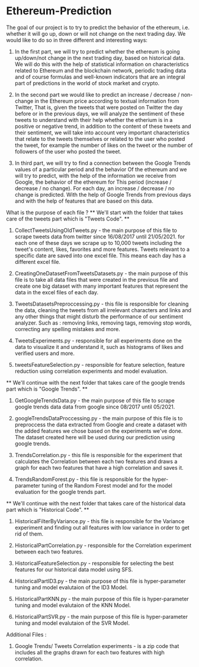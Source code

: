 # Ethereum-Prediction
The goal of our project is to try to predict the behavior of the ethereum, i.e. whether it will go up, down
or will not change on the next trading day. We would like to do so in three different and interesting ways:

1. In the first part, we will try to predict whether the ethereum is going up/down/not change in the next trading day, based on historical data.
We will do this with the help of statistical information on characteristics related to Ethereum and the blockchain network, periodic trading data and of course formulas
and well-known indicators that are an integral part of predictions in the world of stock market and crypto.

2. In the second part we would like to predict an increase / decrease / non-change in the Ethereum price according to textual information from Twitter,
That is, given the tweets that were posted on Twitter the day before or in the previous days, we will analyze the sentiment
of these tweets to understand with their help whether the etherium is in a positive or negative trend, in addition to the content
of these tweets and their sentiment, we will take into account very important characteristics that relate to the tweets themselves or
related to the user who posted the tweet, for example the number of likes on the tweet or the number of followers of the user who posted the tweet.

3. In third part, we will try to find a connection between the Google Trends values of a particular period and the behavior
Of the ethereum and we will try to predict, with the help of the information we receive from Google, the behavior of the ethereum for
This period (increase / decrease / no change). For each day, an increase / decrease / no change is predicted.
With the help of Google Trends from previous days and with the help of features that are based on this data.




What is the purpose of each file ? 
** We'll start with the folder that takes care of the tweets part which is "Tweets Code". **
1. CollectTweetsUsingOldTweets.py - the main purpose of this file to scrape tweets data from twitter since 16/08/2017 until 21/05/2021. 
for each one of these days we scrape up to 10,000 tweets including the tweet's content, likes, favorites and more features. 
Tweets relevant to a specific date are saved into one excel file. This means each day has a different excel file.

2. CreatingOneDatasetFromTweetsDatasets.py - the main purpose of this file is to take all data files that were created in the previous file and create one big dataset with many important features that represent
the data in the excel files of each day. 

3. TweetsDatasetsPreproccessing.py - this file is responsible for cleaning the data, cleaning the tweets from all irrelevant characters and links and any other things that might disturb the performance of our sentiment analyzer.
Such as : removing links, removing tags, removing stop words, correcting any spelling mistakes and more. 

4. TweetsExperiments.py - responsible for all experiments done on the data to visualize it and understand it, such as histograms of likes and verified users and more. 

5. tweetsFeatureSelection.py - responsible for feature selection, feature reduction using correlation experiments and model evaluation. 


** We'll continue with the next folder that takes care of the google trends part which is "Google Trends". **

1. GetGoogleTrendsData.py - the main purpose of this file to scrape google trends data data from google since 08/2017 until 05/2021.

2. googleTrendsDataProccessing.py - the main purpose of this file is to preproccess the data extracted from Google and create a dataset with the added features we chose based on the experiments we've done. The dataset created here will be used during our prediction using google trends. 

3. TrendsCorrelation.py - this file is responsible for the experiment that calculates the Correlation between each two features and draws a graph for each two features that have a high correlation and saves it. 

4. TrendsRandomForest.py - this file is responsible for the hyper-parameter tuning of the Random Forest model and for the  model evaluation for the google trends part.

** We'll continue with the next folder that takes care of the historical data part which is "Historical Code". **

1. HistoricalFilterByVariance.py - this file is responsible for the Variance experiment and finding out all features with low variance in order to get rid of them.

2. HistoricalPartCorrelation.py - responsible for the Correlation experiment between each two features. 

3. HistoricalFeatureSelection.py - responsible for selecting the best features for our historical data model using SFS.

4. HistoricalPartID3.py - the main purpose of this file is hyper-parameter tuning and model evalutaion of the ID3 Model.

5. HistoricalPartKNN.py - the main purpose of this file is hyper-parameter tuning and model evalutaion of the KNN Model.

6. HistoricalPartSVR.py - the main purpose of this file is hyper-parameter tuning and model evalutaion of the SVR Model.


Additional Files :

1. Google Trends/ Tweets Correlation experiments - is a zip code that includes all the graphs drawn for each two features with high correlation.
